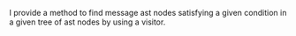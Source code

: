 I provide a method to find message ast nodes satisfying a given condition in a given tree of ast nodes by using a visitor.